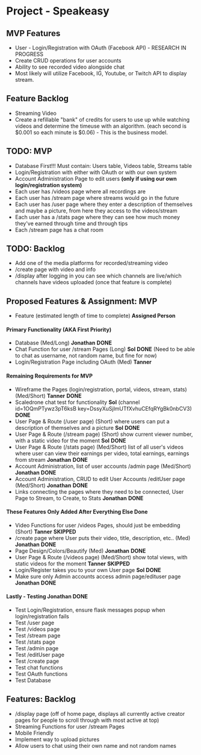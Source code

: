 # Project - Speakeasy

## MVP Features

- User - Login/Registration with OAuth (Facebook API) - RESEARCH IN PROGRESS
- Create CRUD operations for user accounts
- Ability to see recorded video alongside chat
- Most likely will utilize Facebook, IG, Youtube, or Twitch API to display stream.

## Feature Backlog

- Streaming Video
- Create a refillable "bank" of credits for users to use up while watching videos and determine the timeuse with an algorithm. (each second is $0.001 so each minute is $0.06) - This is the business model.

## TODO: MVP

- Database First!!! Must contain: Users table, Videos table, Streams table
- Login/Registration with either with OAuth or with our own system
- Account Administration Page to edit users __(only if using our own login/registration system)__
- Each user has /videos page where all recordings are
- Each user has /stream page where streams would go in the future
- Each user has /user page where they enter a description of themselves and maybe a picture, from here they access to the videos/stream
- Each user has a /stats page where they can see how much money they've earned through time and through tips
- Each /stream page has a chat room

## TODO: Backlog

- Add one of the media platforms for recorded/streaming video
- /create page with video and info
- /display after logging in you can see which channels are live/which channels have videos uploaded (once that feature is complete)

## Proposed Features & Assignment: MVP

- Feature (estimated length of time to complete) __Assigned Person__

#### Primary Functionality (AKA First Priority)

- Database (Med/Long) __Jonathan__ **DONE**
- Chat Function for user /stream Pages (Long) __Sol__ **DONE** (Need to be able to chat as username, not random name, but fine for now)
- Login/Registration Page including OAuth (Med) __Tanner__

#### Remaining Requirements for MVP

- Wireframe the Pages (login/registration, portal, videos, stream, stats) (Med/Short) __Tanner__ **DONE**
- Scaledrone chat test for functionality __Sol__ (channel id=1OQmPTywz3pT6ksB  key=DssyXuSjlmUTfXvhuCEfqRYgBk0nbCV3) **DONE**
- User Page & Route (/user page) (Short) where users can put a description of themselves and a picture __Sol__ **DONE**
- User Page & Route (/stream page) (Short) show current viewer number, with a static video for the moment __Sol__ **DONE**
- User Page & Route (/stats page) (Med/Short) list of all user's videos where user can view their earnings per video, total earnings, earnings from stream __Jonathan__ **DONE**
- Account Administration, list of user accounts /admin page (Med/Short) __Jonathan__ **DONE**
- Account Administration, CRUD to edit User Accounts /editUser page (Med/Short) __Jonathan__ **DONE**
- Links connecting the pages where they need to be connected, User Page to Stream, to Create, to Stats __Jonathan__ **DONE**

#### These Features Only Added After Everything Else Done

- Video Functions for user /videos Pages, should just be embedding (Short) __Tanner__ **SKIPPED**
- /create page where User puts their video, title, description, etc.. (Med) __Jonathan__ **DONE**
- Page Design/Colors/Beautify (Med) __Jonathan__ **DONE**
- User Page & Route (/videos page) (Med/Short) show total views, with static videos for the moment __Tanner__ **SKIPPED**
- Login/Register takes you to your own User page __Sol__ **DONE**
- Make sure only Admin accounts access admin page/edituser page __Jonathan__ **DONE**

#### Lastly - Testing __Jonathan__ **DONE**

- Test Login/Registration, ensure flask messages popup when login/registration fails
- Test /user page
- Test /videos page
- Test /stream page
- Test /stats page
- Test /admin page
- Test /editUser page
- Test /create page
- Test chat functions
- Test OAuth functions
- Test Database

## Features: Backlog

- /display page (off of home page, displays all currently active creator pages for people to scroll through with most active at top)
- Streaming Functions for user /stream Pages
- Mobile Friendly
- Implement way to upload pictures
- Allow users to chat using their own name and not random names
